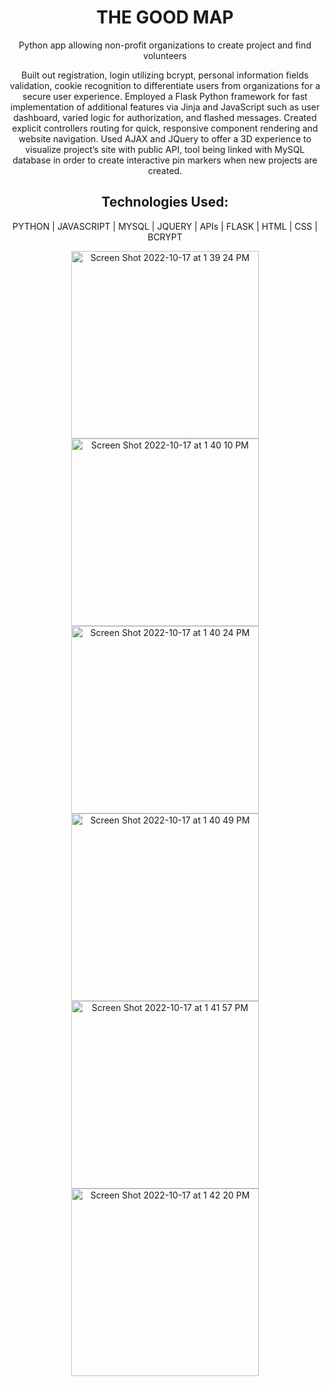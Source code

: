 <h1 align="center"> THE GOOD MAP </h1>
<p align="center">Python app allowing non-profit organizations to create project and find volunteers<p>
<p align="center"> Built out registration, login utilizing bcrypt, personal information fields validation, cookie recognition to differentiate users from organizations for a secure user experience. Employed a Flask Python framework for fast implementation of additional features via Jinja and JavaScript such as user dashboard, varied logic for authorization, and flashed messages. Created explicit controllers routing for quick, responsive component rendering and website navigation. Used AJAX and JQuery to offer a 3D experience to visualize project’s site with public API, tool being linked with MySQL database in order to create interactive pin markers when new projects are created. <p>
<h2 align="center">Technologies Used:</h2>
<p align="center"> PYTHON | JAVASCRIPT | MYSQL | JQUERY | APIs | FLASK | HTML | CSS | BCRYPT</p>
<p align="center">
<img width="300" alt="Screen Shot 2022-10-17 at 1 39 24 PM" src="https://user-images.githubusercontent.com/108160931/196279705-b3cd9a29-c476-4255-907a-bc0876f67a78.png">
<img width="300" alt="Screen Shot 2022-10-17 at 1 40 10 PM" src="https://user-images.githubusercontent.com/108160931/196279721-527b6262-12b6-4fc4-9279-37c1085c3fac.png">
<img width="300" alt="Screen Shot 2022-10-17 at 1 40 24 PM" src="https://user-images.githubusercontent.com/108160931/196279734-2ace4b0f-58d1-44f0-9f71-a2b142c595f2.png">
<img width="300" alt="Screen Shot 2022-10-17 at 1 40 49 PM" src="https://user-images.githubusercontent.com/108160931/196279742-3c3f64bf-3a53-40ff-ae65-702adb28abd6.png">
<img width="300" alt="Screen Shot 2022-10-17 at 1 41 57 PM" src="https://user-images.githubusercontent.com/108160931/196279766-97af57db-492d-47dc-8c45-b7d8b526685d.png">
<img width="300" alt="Screen Shot 2022-10-17 at 1 42 20 PM" src="https://user-images.githubusercontent.com/108160931/196279789-dc392529-60e6-4924-baaf-244fe6eb552f.png">
</p>
